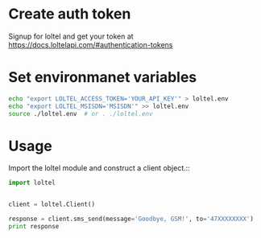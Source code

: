 Create auth token
===================

Signup for loltel and get your token at https://docs.loltelapi.com/#authentication-tokens


Set environmanet variables
==========================

```bash
echo "export LOLTEL_ACCESS_TOKEN='YOUR_API_KEY'" > loltel.env
echo "export LOLTEL_MSISDN='MSISDN'" >> loltel.env
source ./loltel.env  # or . ./loltel.env
```


Usage
======

Import the loltel module and construct a client object.::

```python
import loltel


client = loltel.Client()
```


```python
response = client.sms_send(message='Goodbye, GSM!', to='47XXXXXXXX')
print response
```

